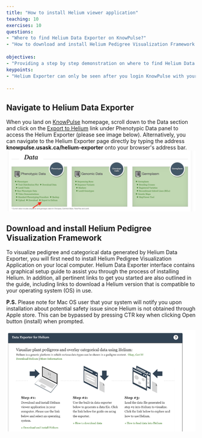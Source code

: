 ```yaml
---
title: "How to install Helium viewer application"
teaching: 10
exercises: 10
questions:
- "Where to find Helium Data Exporter on KnowPulse?"
- "How to download and install Helium Pedigree Visualization Framework in your computer?"

objectives:
- "Providing a step by step demonstration on where to find Helium Data Exporter on KnowPulse as well as how to download and install Helium Pedigree Visualization Framework to your local computer."
keypoints:
- "Helium Exporter can only be seen after you login KnowPulse with your user account."

---
```


## Navigate to Helium Data Exporter

When you land on [KnowPulse](https://knowpulse.usask.ca/) homepage, scroll down to the Data section and click on the [Export to Helium](https://knowpulse.usask.ca/helium-exporter) link under Phenotypic Data panel to access the Helium Exporter (please see image below). Alternatively, you can navigate to the Helium Exporter page directly by typing the address **knowpulse.usask.ca/helium-exporter** onto your browser's address bar.
![Screenshot of main code listing](../fig/helium-exporter-9.png)

## Download and install Helium Pedigree Visualization Framework

To visualize pedigree and categorical data generated by Helium Data Exporter, you will first need to install Helium Pedigree Visualization Application on your local computer. Helium Data Exporter interface contains a graphical setup guide to assist
you through the process of installing Helium. In addition, all pertinent links to get you started are also outlined in the guide, including links to download a Helium version that is compatible to your operating system (OS) in use.


**P.S.** Please note for Mac OS user that your system will notify you upon installation about potential safety issue since Helium is not obtained through Apple store. This can be bypassed by pressing CTR key when clicking Open button (install) when prompted.

![Screenshot of main code listing](../fig/helium-exporter-10.png)




